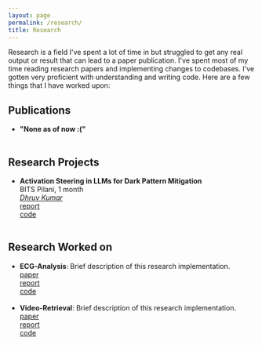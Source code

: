 ```yaml
---
layout: page
permalink: /research/
title: Research
---
```


Research is a field I've spent a lot of time in but struggled to get any real output or result that can lead to a paper publication. I've spent most of my time reading research papers and implementing changes to codebases. I've gotten very proficient with understanding and writing code. Here are a few things that I have worked upon: 

<h2>Publications</h2>
<ul>
	<li>
		<b>"None as of now :("</b><br>
	</li><br>
</ul>

<h2>Research Projects</h2>
<ul>
	<li>
		<b>Activation Steering in LLMs for Dark Pattern Mitigation</b><br>
		BITS Pilani, 1 month<br>
		<i><a href = "https://kudhru.github.io/">Dhruv Kumar</a> </i><br>
		<a href=""><div class="color-button">report</div></a><a href=""><div class="color-button">code</div></a>
	</li><br>
</ul>

<h2>Research Worked on</h2>
<ul>
	<li>
		<b>ECG-Analysis</b>: Brief description of this research implementation.<br>
		<a href=""><div class="color-button">paper</div></a><a href=""><div class="color-button">report</div></a><a href=""><div class="color-button">code</div></a>
	</li><br>
	<li>
		<b>Video-Retrieval</b>: Brief description of this research implementation.<br>
		<a href=""><div class="color-button">paper</div></a><a href=""><div class="color-button">report</div></a><a href=""><div class="color-button">code</div></a>
	</li><br>
</ul>